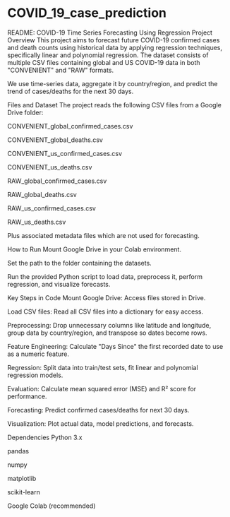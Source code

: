 # COVID_19_case_prediction
README: COVID-19 Time Series Forecasting Using Regression
Project Overview
This project aims to forecast future COVID-19 confirmed cases and death counts using historical data by applying regression techniques, specifically linear and polynomial regression. The dataset consists of multiple CSV files containing global and US COVID-19 data in both "CONVENIENT" and "RAW" formats.

We use time-series data, aggregate it by country/region, and predict the trend of cases/deaths for the next 30 days.

Files and Dataset
The project reads the following CSV files from a Google Drive folder:

CONVENIENT_global_confirmed_cases.csv

CONVENIENT_global_deaths.csv

CONVENIENT_us_confirmed_cases.csv

CONVENIENT_us_deaths.csv

RAW_global_confirmed_cases.csv

RAW_global_deaths.csv

RAW_us_confirmed_cases.csv

RAW_us_deaths.csv

Plus associated metadata files which are not used for forecasting.

How to Run
Mount Google Drive in your Colab environment.

Set the path to the folder containing the datasets.

Run the provided Python script to load data, preprocess it, perform regression, and visualize forecasts.

Key Steps in Code
Mount Google Drive: Access files stored in Drive.

Load CSV files: Read all CSV files into a dictionary for easy access.

Preprocessing: Drop unnecessary columns like latitude and longitude, group data by country/region, and transpose so dates become rows.

Feature Engineering: Calculate "Days Since" the first recorded date to use as a numeric feature.

Regression: Split data into train/test sets, fit linear and polynomial regression models.

Evaluation: Calculate mean squared error (MSE) and R² score for performance.

Forecasting: Predict confirmed cases/deaths for next 30 days.

Visualization: Plot actual data, model predictions, and forecasts.

Dependencies
Python 3.x

pandas

numpy

matplotlib

scikit-learn

Google Colab (recommended)
